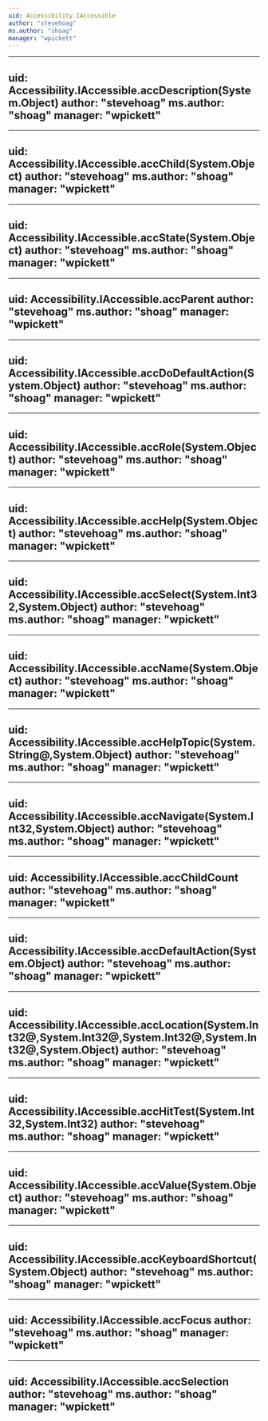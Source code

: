 ```yaml
---
uid: Accessibility.IAccessible
author: "stevehoag"
ms.author: "shoag"
manager: "wpickett"
---
```


---
uid: Accessibility.IAccessible.accDescription(System.Object)
author: "stevehoag"
ms.author: "shoag"
manager: "wpickett"
---

---
uid: Accessibility.IAccessible.accChild(System.Object)
author: "stevehoag"
ms.author: "shoag"
manager: "wpickett"
---

---
uid: Accessibility.IAccessible.accState(System.Object)
author: "stevehoag"
ms.author: "shoag"
manager: "wpickett"
---

---
uid: Accessibility.IAccessible.accParent
author: "stevehoag"
ms.author: "shoag"
manager: "wpickett"
---

---
uid: Accessibility.IAccessible.accDoDefaultAction(System.Object)
author: "stevehoag"
ms.author: "shoag"
manager: "wpickett"
---

---
uid: Accessibility.IAccessible.accRole(System.Object)
author: "stevehoag"
ms.author: "shoag"
manager: "wpickett"
---

---
uid: Accessibility.IAccessible.accHelp(System.Object)
author: "stevehoag"
ms.author: "shoag"
manager: "wpickett"
---

---
uid: Accessibility.IAccessible.accSelect(System.Int32,System.Object)
author: "stevehoag"
ms.author: "shoag"
manager: "wpickett"
---

---
uid: Accessibility.IAccessible.accName(System.Object)
author: "stevehoag"
ms.author: "shoag"
manager: "wpickett"
---

---
uid: Accessibility.IAccessible.accHelpTopic(System.String@,System.Object)
author: "stevehoag"
ms.author: "shoag"
manager: "wpickett"
---

---
uid: Accessibility.IAccessible.accNavigate(System.Int32,System.Object)
author: "stevehoag"
ms.author: "shoag"
manager: "wpickett"
---

---
uid: Accessibility.IAccessible.accChildCount
author: "stevehoag"
ms.author: "shoag"
manager: "wpickett"
---

---
uid: Accessibility.IAccessible.accDefaultAction(System.Object)
author: "stevehoag"
ms.author: "shoag"
manager: "wpickett"
---

---
uid: Accessibility.IAccessible.accLocation(System.Int32@,System.Int32@,System.Int32@,System.Int32@,System.Object)
author: "stevehoag"
ms.author: "shoag"
manager: "wpickett"
---

---
uid: Accessibility.IAccessible.accHitTest(System.Int32,System.Int32)
author: "stevehoag"
ms.author: "shoag"
manager: "wpickett"
---

---
uid: Accessibility.IAccessible.accValue(System.Object)
author: "stevehoag"
ms.author: "shoag"
manager: "wpickett"
---

---
uid: Accessibility.IAccessible.accKeyboardShortcut(System.Object)
author: "stevehoag"
ms.author: "shoag"
manager: "wpickett"
---

---
uid: Accessibility.IAccessible.accFocus
author: "stevehoag"
ms.author: "shoag"
manager: "wpickett"
---

---
uid: Accessibility.IAccessible.accSelection
author: "stevehoag"
ms.author: "shoag"
manager: "wpickett"
---
